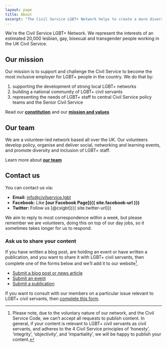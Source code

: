```yaml
---
layout: page
title: About
excerpt: "The Civil Service LGBT+ Network helps to create a more diverse, inclusive and equal place to work for lesbian, gay, bisexual and trans civil servants."
---
```


We're the Civil Service LGBT+ Network. We represent the interests of an estimated 20,000 lesbian, gay, bisexual and transgender people working in the UK Civil Service. 

## Our mission

Our mission is to support and challenge the Civil Service to become the most inclusive employer for LGBT+ people in the country. We do that by: 

1. supporting the development of strong local LGBT+ networks
2. building a national community of LGBT+ civil servants
3. representing the needs of LGBT+ staff to central Civil Service policy teams and the Senior Civil Service

Read our **[constitution]()** and our **[mission and values]()**

## Our team

We are a volunteer-led network based all over the UK. Our volunteers develop policy, organise and deliver social, networking and learning events, and promote diversity and inclusion of LGBT+ staff. 

Learn more about **[our team]()**

## Contact us

You can contact us via:

- **Email:** [info@civilservice.lgbt](mailto:info@civilservice.lgbt)
- **Facebook:** Like **[our Facebook Page]({{ site.facebook-url }})**
- **Twitter:** Follow us [@cslgbt]({{ site.twitter-url}})

We aim to reply to most correspondence within a week, but please remember we are volunteers, doing this on top of our day jobs, so it sometimes takes longer for us to respond.

### Ask us to share your content

If you have written a blog post, are holding an event or have written a publication, and you want to share it with LGBT+ civil servants, then complete one of the forms below and we’ll add it to our website[^1].

- [Submit a blog post or news article]()
- [Submit an event]()
- [Submit a publication]()

If you want to consult with our members on a particular issue relevant to LGBT+ civil servants, then [complete this form]().

[^1]: Please note, due to the voluntary nature of our network, and the Civil Service Code, we can’t accept all requests to publish content. In general, if your content is relevant to LGBT+ civil servants as civil servants, and adheres to the 4 Civil Service principles of ‘honesty’, ‘integrity’, ‘objectivity’, and ‘impartiality’, we will be happy to publish your content.